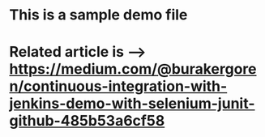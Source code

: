 # This is a sample demo file 

# Related article is --> https://medium.com/@burakergoren/continuous-integration-with-jenkins-demo-with-selenium-junit-github-485b53a6cf58
